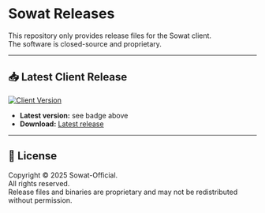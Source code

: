 # Sowat Releases

This repository only provides release files for the Sowat client.  
The software is closed-source and proprietary.  

---

## 📥 Latest Client Release

[![Client Version](https://img.shields.io/badge/dynamic/json?color=blue&label=Client%20Version&query=$&url=https://raw.githubusercontent.com/Sowat-Official/releases/refs/heads/main/clientVersion.txt)](https://github.com/Sowat-Official/releases/releases/latest)

- **Latest version:** see badge above  
- **Download:** [Latest release](https://github.com/Sowat-Official/releases/releases/latest)

---

## 📜 License

Copyright © 2025 Sowat-Official.  
All rights reserved.  
Release files and binaries are proprietary and may not be redistributed without permission.
